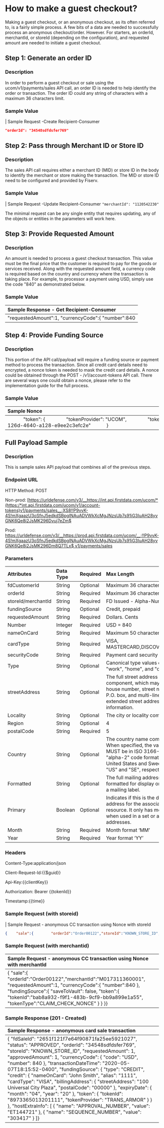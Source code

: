 
# How to make a guest checkout? 

Making a guest checkout, or an anonymous checkout, as its often referred to, is a fairly simple process. A few bits of a data are needed to successfully process an anonymous checkout/order. However. For starters, an orderId, merchantId, or storeId (depending on the configuration), and requested amount are needed to initiate a guest checkout. 

## Step 1: Generate an order ID 

### Description

In order to perform a guest checkout or sale using the ucom/v1/payments/sales API call, an order ID is needed to help identify the order or transaction. The order ID could any string of characters with a maximum 36 characters limit.

### Sample Value 

| Sample Request -Create Recipient-Consumer
```json
"orderId": "34548sdfdsfer769" 
```
## Step 2: Pass through Merchant ID or Store ID

### Description

The sales API call requires either a merchant ID (MID) or store ID in the body to identify the merchant or store making the transaction. The MID or store ID need to be configured and provided by Fiserv. 

### Sample Value

| Sample Request -Update Recipient-Consumer
`
"merchantId": "1120542230"
`

The minimal request can be any single entity that requires updating, any of the objects or entities in the parameters will work here. 

## Step 3: Provide Requested Amount 

### Description

An amount is needed to process a guest checkout transaction. This value must be the final price that the customer is required to pay for the goods or services received. Along with the requested amount field, a currency code is required based on the country and currency where the transaction is taking place. For example, to processor a payment using USD, simply use the code "840" as demonstrated below. 

### Sample Value

| Sample Response - Get Recipient-Consumer
|:----------
| "requestedAmount":1, "currencyCode":{ "number":840

## Step 4: Provide Funding Source

### Description

This portion of the API call/payload will require a funding source or payment method to process the transaction. Since all credit card details need to encrypted, a nonce token is needed to mask the credit card details. A nonce could be obtained through the POST \- /v1/account\-tokens API call. There are several ways one could obtain a nonce, please refer to the implementation guide for the full process. 

### Sample Value

| Sample Nonce 
|:----------
|             "token": {                "tokenProvider": "UCOM",                "tokenType": "CLAIM_CHECK_NONCE",                "tokenId": "26d0487a-126d-4640-a128-e9ee2c3efc2e"            }

## Full Payload Sample

### Description

This is sample sales API payload that combines all of the previous steps. 

### Endpoint URL 

HTTP Method: POST

Non\-prod: [https://urldefense.com/v3/__https://int.api.firstdata.com/ucom/*(https:/*int.api.firstdata.com/ucom/v1/account-tokens)v1/payments/sales__;XS8!!P9vvK-4S!mXgaazU3oSfnJ5edkdSBpgINAuADVWkXcMgJNzsUb7s91iG3IuAH28yvGNK6Qe8i2JsMK296Dvuj7eZm$ 

Prod: [https://urldefense.com/v3/__https://prod.api.firstdata.com/ucom/__;!!P9vvK-4S!mXgaazU3oSfnJ5edkdSBpgINAuADVWkXcMgJNzsUb7s91iG3IuAH28yvGNK6Qe8i2JsMK296Dm8Q7TLx$  v1/payments/sales ](https://urldefense.com/v3/__https://prod.api.firstdata.com/ucom/v1/account-tokens__;!!P9vvK-4S!mXgaazU3oSfnJ5edkdSBpgINAuADVWkXcMgJNzsUb7s91iG3IuAH28yvGNK6Qe8i2JsMK296Dl4KxMjW$ ) 

### Parameters

| Attributes| Data Type| Required| Max Length
|:----------|:----------|:----------|:----------
| fdCustomerId| String| Optional| Maximum 36 characters. 
| orderId| String| Required| Maximum 36 characters.
| storeId/merchantId| String| Required| FD Issued - Alpha-Numeric
| fundingSource| String| Optional| Credit, prepaid
| requestedAmount| String| Required| Dollars. Cents
| Number| Integer| Required| USD = 840
| nameOnCard| String| Required| Maximum 50 characters
| cardType| String| Required| VISA, MASTERCARD,DISCOVER,AMEX
| securityCode| String| Required| Payment card security code 
| Type| String| Optional| Canonical type values of "work", "home", and "other".
| streetAddress| String| Optional| The full street address component, which may include house number, street name, P.O. box, and multi-line extended street address information.
| Locality| String| Optional| The city or locality component.
| Region| String| Optional| 4
| postalCode| String| Required| 5
| Country| String| Optional| The country name component. When specified, the value MUST be in ISO 3166-1 "alpha-2" code format; e.g., the United States and Sweden are "US" and "SE", respectively.
| Formatted| String| Optional| The full mailing address, formatted for display or use with a mailing label.
| Primary| Boolean| Optional| Indicates if this is the default address for the associated resource. It only has meaning when used in a set or array of addresses.
| Month| String| Required| Month format ‘MM’
| Year| String| Required| Year format ‘YY’

### Headers 

Content\-Type:application/json

Client\-Request\-Id:{{$guid}}

Api\-Key:{{clientKey}}

Authorization: Bearer {{tokenId}}

Timestamp:{{time}}

### Sample Request (with storeid)

| Sample Request - anonymous CC transaction using Nonce with storeId

```json
{    "sale":{        "orderId":"Order00122","storeId":"KNOWN_STORE_ID",        "requestedAmount":1,        "currencyCode":{            "number":840        },        "fundingSource":{     "saveToVault": false,            "token":{                "tokenId":"bab8a932-f9f1-483b-9cf9-bb9a899e1a55",                "tokenProvider": "UCOM",                "tokenType": "CLAIM_CHECK_NONCE"        }    }}
```

### Sample Request (with merchantid)

| Sample Request - anonymous CC transaction using Nonce with merchantId 
|:----------
| {    "sale":{        "orderId":"Order00122","merchantId":"M017311360001",        "requestedAmount":1,        "currencyCode":{            "number":840        },        "fundingSource":{     "saveToVault": false,            "token":{                "tokenId":"bab8a932-f9f1-483b-9cf9-bb9a899e1a55",                "tokenType":"CLAIM_CHECK_NONCE"            }        }    }}

### Sample Response (201 - Created)

| Sample Response - anonymous card sale transaction
|:----------
| {    "fdSaleId": "2651f121f7e64f90871fa25ee5921027",    "status": "APPROVED",    "orderId": "34548sdfdsfer769",    "storeId": "KNOWN_STORE_ID",    "requestedAmount": 1,    "approvedAmount": 1,    "currencyCode": {        "code": "USD",        "number": 840    },    "transactionDateTime": "2020-05-07T18:15:52-0400",    "fundingSource": {        "type": "CREDIT",        "credit": {            "nameOnCard": "John Smith",            "alias": "1111",            "cardType": "VISA",            "billingAddress": {                "streetAddress": "100 Universal City Plaza",                "postalCode": "00000"            },            "expiryDate": {                "month": "04",                "year": "20"            },            "token": {                "tokenId": "8973365013201111",                "tokenProvider": "TRANS_ARMOR"            }        }    },    "hostExtraInfo": [        {            "name": "APPROVAL_NUMBER",            "value": "ET144721"        },        {            "name": "SEQUENCE_NUMBER",            "value": "303417"        }    ]}


